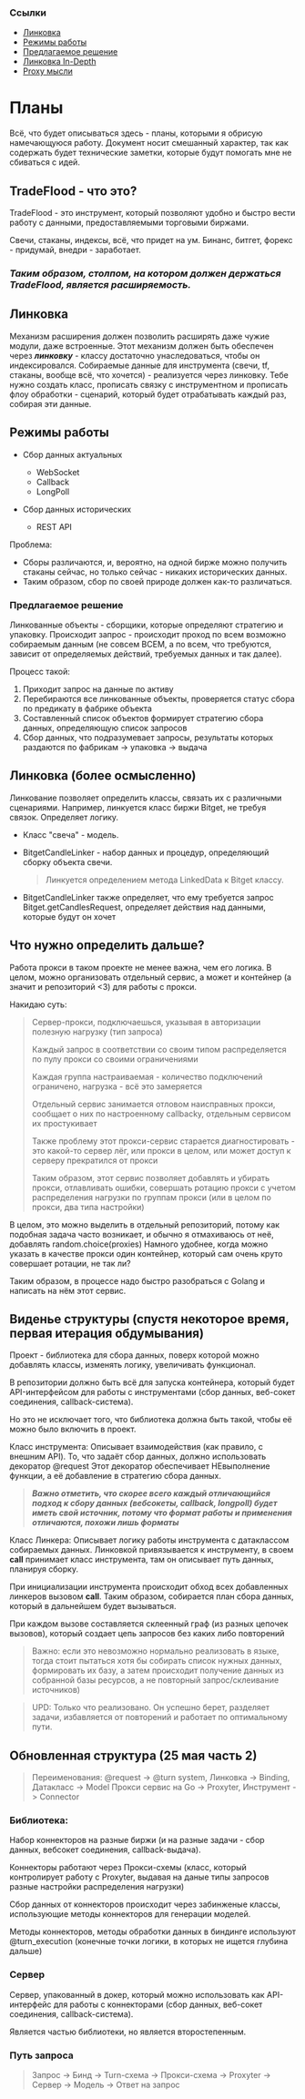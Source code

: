 ### Ссылки

 * [Линковка](#линковка)
 * [Режимы работы](#режимы-работы)
 * [Предлагаемое решение](#предлагаемое-решение)
 * [Линковка In-Depth](#линковка-более-осмысленно)
 * [Proxy мысли](#что-нужно-определить-дальше)

# Планы

Всё, что будет описываться здесь - планы, которыми я обрисую намечающуюся работу.
Документ носит смешанный характер, так как содержать будет технические заметки, которые будут помогать мне не сбиваться с идей.


## TradeFlood - что это?

TradeFlood - это инструмент, который позволяют удобно и быстро вести работу с данными, предоставляемыми торговыми биржами.

Свечи, стаканы, индексы, всё, что придет на ум. Бинанс, битгет, форекс - придумай, внедри - заработает.

### ***Таким образом, столпом, на котором должен держаться TradeFlood, является расширяемость.***

## Линковка

Механизм расширения должен позволить расширять даже чужие модули, даже встроенные.
Этот механизм должен быть обеспечен через ***линковку*** - 
классу достаточно унаследоваться, чтобы он индексировался. 
Собираемые данные для инструмента (свечи, tf, стаканы, вообще всё, что хочется) - реализуется через линковку.
Тебе нужно создать класс, прописать связку с инструментном и прописать флоу обработки - сценарий, который будет отрабатывать каждый раз, собирая эти данные.

## Режимы работы

- Сбор данных актуальных
  - WebSocket
  - Callback
  - LongPoll
  
- Сбор данных исторических
  - REST API


Проблема:
* Сборы различаются, и, вероятно, на одной бирже можно получить стаканы сейчас, но только сейчас - никаких исторических данных.
* Таким образом, сбор по своей природе должен как-то различаться.

### Предлагаемое решение

Линкованные объекты - сборщики, которые определяют стратегию и упаковку.
Происходит запрос - происходит проход по всем возможно собираемым данным 
(не совсем ВСЕМ, а по всем, что требуются, зависит от определяемых действий, требуемых данных и так далее).

Процесс такой:
1) Приходит запрос на данные по активу
2) Перебираются все линкованные объекты, проверяется статус сбора по предикату в фабрике объекта
3) Составленный список объектов формирует стратегию сбора данных, определяющую список запросов
4) Сбор данных, что подразумевает запросы, результаты которых раздаются по фабрикам -> упаковка -> выдача


## Линковка (более осмысленно)

Линкование позволяет определить классы, связать их с различными сценариями.
Например, линкуется класс биржи Bitget, не требуя связок. Определяет логику.

* Класс "свеча" - модель. 

* BitgetCandleLinker - набор данных и процедур, определяющий сборку
объекта свечи. 
  > Линкуется определением метода LinkedData к Bitget классу.

* BitgetCandleLinker также определяет, что ему требуется запрос Bitget.getCandlesRequest, определяет действия над данными, которые будут он хочет


## Что нужно определить дальше?

Работа прокси в таком проекте не менее важна, чем его логика. В целом, можно организовать отдельный сервис, а может и контейнер (а значит и репозиторий <3) для работы с прокси.

Накидаю суть:

> Сервер-прокси, подключаешься, указывая в авторизации полезную нагрузку (тип запроса)
> 
> Каждый запрос в соответствии со своим типом распределяется по пулу прокси со своими ограничениями
> 
> Каждая группа настраиваемая - количество подключений ограничено, нагрузка - всё это замеряется
> 
> Отдельный сервис занимается отловом наисправных прокси, сообщает о них по настроенному callbackу, отдельным сервисом их простукивает 
>
> Также проблему этот прокси-сервис старается диагностировать - это какой-то сервер лёг, или прокси в целом, или может доступ к серверу прекратился от прокси
> 
> Таким образом, этот сервис позволяет добавлять и убирать прокси, отлавливать ошибки, совершать ротацию прокси с учетом распределения нагрузки по группам прокси (или в целом по прокси, два типа настройки)

В целом, это можно выделить в отдельный репозиторий, потому как подобная задача часто возникает, и обычно я отмахиваюсь от неё, добавлять random.choice(proxies)
Намного удобнее, когда можно указать в качестве прокси один контейнер, который сам очень круто совершает ротации, не так ли?

Таким образом, в процессе надо быстро разобраться с Golang и написать на нём этот сервис.


## Виденье структуры (спустя некоторое время, первая итерация обдумывания)

Проект - библиотека для сбора данных, поверх которой можно добавлять классы, изменять логику, увеличивать функционал.

В репозитории должно быть всё для запуска контейнера, который будет API-интерфейсом для работы с инструментами (сбор данных, веб-сокет соединения, callback-система).

Но это не исключает того, что библиотека должна быть такой, чтобы её можно было включить в проект.

Класс инструмента: Описывает взаимодействия (как правило, с внешним API). То, что задаёт сбор данных, должно использовать декоратор @request
Этот декоратор обеспечивает НЕвыполнение функции, а её добавление в стратегию сбора данных.

> ***Важно отметить, что скорее всего каждый отличающийся подход к сбору данных (вебсокеты, callback, longpoll) будет иметь свой источник, потому что формат работы и применения отличаются, похожи лишь форматы***

Класс Линкера: Описывает логику работы инструмента с датаклассом собираемых данных.
Линковкой привязывается к инструменту, в своем __call__ принимает класс инструмента, там он описывает путь данных, планируя сборку.

При инициализации инструмента происходит обход всех добавленных линкеров вызовом __call__.
Таким образом, собирается план сбора данных, который в дальнейшем будет вызываться.

При каждом вызове составляется склеенный граф (из разных цепочек вызовов), который создает цепь запросов без каких либо повторений

> Важно: если это невозможно нормально реализовать в языке, тогда стоит пытаться хотя бы собирать список нужных данных, формировать их базу, а затем происходит получение данных из собранной базы ресурсов, а не повторный запрос/склеивание источников)

> UPD: Только что реализовано. Он успешно берет, разделяет задачи, избавляется от повторений и работает по оптимальному пути.

## Обновленная структура (25 мая часть 2)

> Переименования:
> @request -> @turn system,
> Линковка -> Binding,
> Датакласс -> Model
> Прокси сервис на Go -> Proxyter,
> Инструмент -> Connector

### Библиотека:

Набор коннекторов на разные биржи (и на разные задачи - сбор данных, вебсокет соединения, callback-выдача).

Коннекторы работают через Прокси-схемы (класс, который контролирует работу с Proxyter, выдавая на даные типы запросов разные настройки распределения нагрузки)

Сбор данных от коннекторов происходит через забинженые классы, использующие методы коннекторов для генерации моделей.

Методы коннекторов, методы обработки данных в биндинге используют @turn_execution (конечные точки логики, в которых не ищется глубина дальше)

### Сервер

Сервер, упакованный в докер, который можно использовать как API-интерфейс для работы с коннекторами (сбор данных, веб-сокет соединения, callback-система).

Является частью библиотеки, но является второстепенным.

### Путь запроса

> Запрос -> Бинд -> Turn-схема -> Прокси-схема -> Proxyter -> Сервер -> Модель -> Ответ на запрос 